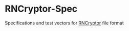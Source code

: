 RNCryptor-Spec
==============

Specifications and test vectors for [RNCryptor](/RNCryptor/RNCryptor) file format
